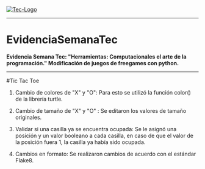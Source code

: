 [![Tec-Logo](https://javier.rodriguez.org.mx/itesm/2014/tecnologico-de-monterrey-blue-med.png "Tec-Logo")](http://https://javier.rodriguez.org.mx/itesm/2014/tecnologico-de-monterrey-blue-med.png "Tec-Logo")

------------
# EvidenciaSemanaTec
**Evidencia Semana Tec: "Herramientas: Computacionales el arte de la programación." Modificación de juegos de freegames con python.**

------------
#Tic Tac Toe
1. Cambio de colores de "X" y "O": Para esto se utilizó la función color() de la librería turtle.

2. Cambio de tamaño de "X" y "O" : Se editaron los valores de tamaño originales.

3. Validar si una casilla ya se encuentra ocupada: Se le asignó una posición y un valor booleano a cada casilla, en caso de que el valor de la posición fuera 1, la casilla ya había sido ocupada.

4. Cambios en formato: Se realizaron cambios de acuerdo con el estándar Flake8.
